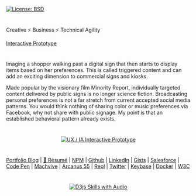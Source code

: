 [![License: BSD](https://badgen.net/badge/license/BSD/orange)](https://opensource.org/licenses/BSD-3-Clause)
#
Creative ⚡ Business ⚡ Technical Agility

[Interactive Prototype](https://neodigm.github.io/chi_capstone_prototype2/#/screens)
#
Imaging a shopper walking past a digital sign that then starts to display items based on her preferences.  This is called triggered content and can add an exciting dimension to commercial signs and kiosks.

Made popular by the visionary film Minority Report, individually targeted content delivered by public signs is no longer science fiction. Broadcasting personal preferences is not a far stretch from current accepted social media patterns. You would think nothing of sharing color or music preferences via Facebook, why not share with public signage.  My point is that an established behavioral pattern already exists.
#

<p align="center">
  <a target="_blank" href="https://neodigm.github.io/chi_capstone_prototype2/#/screens">
  <img src="https://neodigm.github.io/chi_capstone_prototype2/assets/neodigm.github.io_chi_capstone_prototype2_.png" title="UX / IA Interactive Prototype">
  </a>
</p>

#
[Portfolio Blog](https://www.theScottKrause.com) |
[🦄 Résumé](https://thescottkrause.com/Arcanus_Scott_C_Krause_2020.pdf) |
[NPM](https://www.npmjs.com/~neodigm) |
[Github](https://github.com/neodigm) |
[LinkedIn](https://www.linkedin.com/in/neodigm55/) |
[Gists](https://gist.github.com/neodigm?direction=asc&sort=created) |
[Salesforce](https://trailblazer.me/id/skrause) |
[Code Pen](https://codepen.io/neodigm24) |
[Machvive](https://machvive.com/) |
[Arcanus 55](https://www.arcanus55.com/) |
[Repl](https://repl.it/@neodigm) |
[Twitter](https://twitter.com/neodigm24) |
[Keybase](https://keybase.io/neodigm) |
[Docker](https://hub.docker.com/u/neodigm) |
[W3C](https://www.w3.org/users/123844)
#

<p align="center">
  <a target="_blank" href="https://thescottkrause.com/d3_datavis_skills.html">
  <img src="https://repository-images.githubusercontent.com/178555357/2b6ad880-7aa0-11ea-8dde-63e70187e3e9" title="D3js Skills with Audio">
  </a>
</p>
